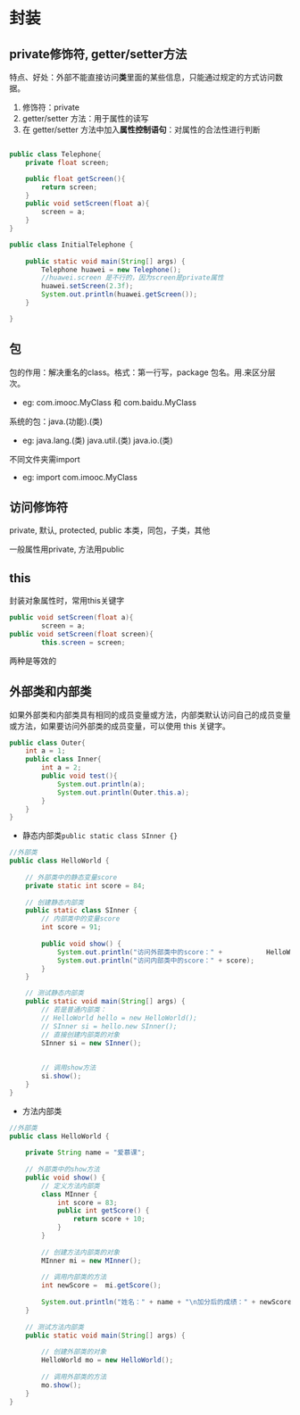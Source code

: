 # 封装

## private修饰符, getter/setter方法

特点、好处：外部不能直接访问**类**里面的某些信息，只能通过规定的方式访问数据。

1. 修饰符：private
2. getter/setter 方法：用于属性的读写
3. 在 getter/setter 方法中加入**属性控制语句**：对属性的合法性进行判断

```java

public class Telephone{
    private float screen;

    public float getScreen(){
        return screen;
    }
    public void setScreen(float a){
        screen = a;
    }
}

public class InitialTelephone {
	
	public static void main(String[] args) {
		Telephone huawei = new Telephone();
		//huawei.screen 是不行的，因为screen是private属性 
		huawei.setScreen(2.3f);
		System.out.println(huawei.getScreen());
	}

}

```


## 包

包的作用：解决重名的class。格式：第一行写，package 包名。用.来区分层次。
- eg: com.imooc.MyClass 和 com.baidu.MyClass

系统的包：java.(功能).(类)
- eg: java.lang.(类) java.util.(类) java.io.(类)

不同文件夹需import
- eg: import com.imooc.MyClass


## 访问修饰符

private, 默认, protected, public
本类，同包，子类，其他

一般属性用private, 方法用public

## this
封装对象属性时，常用this关键字

```java
public void setScreen(float a){
        screen = a;
public void setScreen(float screen){
        this.screen = screen;
```
两种是等效的

## 外部类和内部类

如果外部类和内部类具有相同的成员变量或方法，内部类默认访问自己的成员变量或方法，如果要访问外部类的成员变量，可以使用 this 关键字。

```java
public class Outer{
    int a = 1;
    public class Inner{
        int a = 2;
        public void test(){
            System.out.println(a);
            System.out.println(Outer.this.a);
        }
    }
}
```

- 静态内部类`public static class SInner {}`

```java
//外部类
public class HelloWorld {
    
    // 外部类中的静态变量score
    private static int score = 84;
    
    // 创建静态内部类
	public static class SInner {
        // 内部类中的变量score
        int score = 91;
        
		public void show() {
			System.out.println("访问外部类中的score：" +           HelloWorld.score );
			System.out.println("访问内部类中的score：" + score);
		}
	}

	// 测试静态内部类
	public static void main(String[] args) {
        // 若是普通内部类：
        // HelloWorld hello = new HelloWorld();
        // SInner si = hello.new SInner();
		// 直接创建内部类的对象
        SInner si = new SInner();
        
        
        // 调用show方法
		si.show();
	}
}
```

- 方法内部类
```java
//外部类
public class HelloWorld {
    
    private String name = "爱慕课";
    
    // 外部类中的show方法
    public void show() { 
		// 定义方法内部类
		class MInner {
			int score = 83;
			public int getScore() {
				return score + 10;
			}
		}
        
		// 创建方法内部类的对象
        MInner mi = new MInner();
        
        // 调用内部类的方法
	    int newScore = 	mi.getScore();
        
		System.out.println("姓名：" + name + "\n加分后的成绩：" + newScore);
	}
    
	// 测试方法内部类
	public static void main(String[] args) {
        
		// 创建外部类的对象
        HelloWorld mo = new HelloWorld();
        
        // 调用外部类的方法
		mo.show();
	}
}
```



